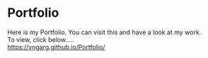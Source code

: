 # Portfolio
Here is my Portfolio. You can visit this and have a look at my work.<br>
To view, click below.....<br>
https://vngarg.github.io/Portfolio/
